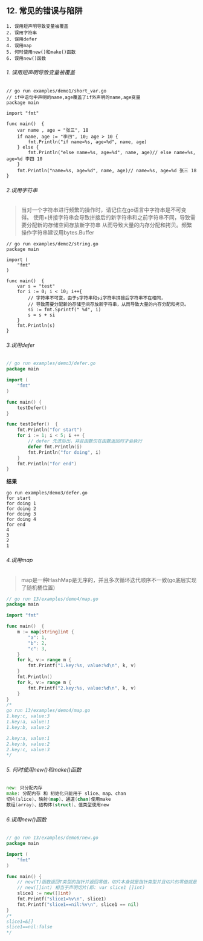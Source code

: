 ## 12. 常见的错误与陷阱

```
1. 误用短声明导致变量被覆盖
2. 误用字符串
3. 误用defer
4. 误用map
5. 何时使用new()和make()函数
6. 误用new()函数
```

###### 1. 误用短声明导致变量被覆盖
```
// go run examples/demo1/short_var.go
// if中语句中声明的name,age覆盖了if外声明的name,age变量
package main

import "fmt"

func main()  {
	var name , age = "张三", 18
	if name, age := "李四", 10; age > 10 {
		fmt.Println("if name=%s, age=%d", name, age)
	} else {
		fmt.Println("else name=%s, age=%d", name, age)// else name=%s, age=%d 李四 10
	}
	fmt.Println("name=%s, age=%d", name, age)// name=%s, age=%d 张三 18
}
```

###### 2.误用字符串
> 当对一个字符串进行频繁的操作时，请记住在go语言中字符串是不可变得。
> 使用+拼接字符串会导致拼接后的新字符串和之前字符串不同，导致需要分配新的存储空间存放新字符串
> 从而导致大量的内存分配和拷贝。频繁操作字符串建议用bytes.Buffer
````
// go run examples/demo2/string.go
package main

import (
	"fmt"
)

func main()  {
	var s = "test"
	for i := 0; i < 10; i++{
		// 字符串不可变，由于s字符串和si字符串拼接后字符串不在相同，
		// 导致需要分配新的存储空间存放新字符串，从而导致大量的内存分配和拷贝。
		si := fmt.Sprintf(" %d", i)
		s = s + si
	}
	fmt.Println(s)
}
````

###### 3.误用defer

```go
// go run examples/demo3/defer.go
package main

import (
	"fmt"
)

func main() {
	testDefer()
}

func testDefer()  {
	fmt.Println("for start")
	for i := 1; i < 5; i ++ {
		// defer 先进后出，并且函数仅在函数返回时才会执行
		defer fmt.Println(i)
		fmt.Println("for doing", i)
	}
	fmt.Println("for end")
}
```
**结果**
```
go run examples/demo3/defer.go
for start
for doing 1
for doing 2
for doing 3
for doing 4
for end
4
3
2
1
```

###### 4.误用map
> map是一种HashMap是无序的，并且多次循环迭代顺序不一致(go底层实现了随机桶位置)

```go
// go run 13/examples/demo4/map.go
package main

import "fmt"

func main()  {
	m := map[string]int {
		"a": 1,
		"b": 2,
		"c": 3,
	}
	for k, v:= range m {
		fmt.Printf("1.key:%s, value:%d\n", k, v)
	}
	fmt.Println()
	for k, v:= range m {
		fmt.Printf("2.key:%s, value:%d\n", k, v)
	}
}
/*
go run 13/examples/demo4/map.go
1.key:c, value:3
1.key:a, value:1
1.key:b, value:2

2.key:a, value:1
2.key:b, value:2
2.key:c, value:3
*/
```

###### 5. 何时使用new()和make()函数
```go
new: 只分配内存
make: 分配内存 和 初始化只能用于 slice、map、chan
切片(slice)、映射(map)、通道(chan)使用make
数组(array)、结构体(struct)、值类型使用new
```

###### 6.误用new()函数
```go
// go run 13/examples/demo6/new.go
package main

import (
	"fmt"
)

func main() {
	// new(T)函数返回T类型的指针并返回零值，切片本身就是指针类型并且切片的零值就是nil
	// new([]int) 相当于声明切片(即: var slice1 []int)
	slice1 := new([]int)
	fmt.Printf("slice1=%v\n", slice1)
	fmt.Printf("slice1==nil:%v\n", slice1 == nil)
}
/*
slice1=&[]
slice1==nil:false
*/
```